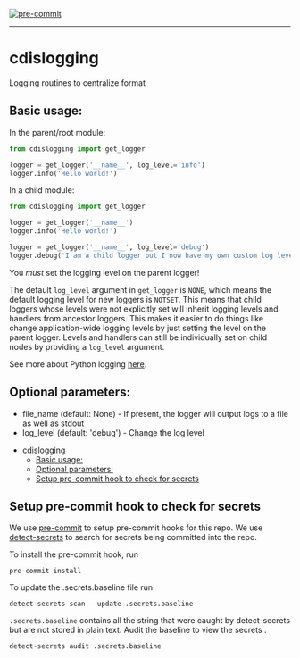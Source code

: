 [![pre-commit](https://img.shields.io/badge/pre--commit-enabled-brightgreen?logo=pre-commitlogoColor=white)](https://github.com/pre-commit/pre-commit)

---
# cdislogging
Logging routines to centralize format

Basic usage:
---

In the parent/root module:
```python
from cdislogging import get_logger

logger = get_logger('__name__', log_level='info')
logger.info('Hello world!')
```
In a child module:
```python
from cdislogging import get_logger

logger = get_logger('__name__')
logger.info('Hello world!')

logger = get_logger('__name__', log_level='debug')
logger.debug('I am a child logger but I now have my own custom log level!')
```

You _must_ set the logging level on the parent logger!

The default `log_level` argument in `get_logger` is `NONE`, which means the default logging level for new loggers is `NOTSET`. This means that child loggers whose levels were not explicitly set will inherit logging levels and handlers from ancestor loggers. This makes it easier to do things like change application-wide logging levels by just setting the level on the parent logger. Levels and handlers can still be individually set on child nodes by providing a `log_level` argument.

See more about Python logging [here](https://docs.python.org/3/library/logging.html).

Optional parameters:
---

* file_name (default: None) - If present, the logger will output logs to a file as well as stdout
* log_level (default: 'debug') - Change the log level

    
<!--ts-->
   * [cdislogging](#cdislogging)
      * [Basic usage:](#basic-usage)
      * [Optional parameters:](#optional-parameters)
      * [Setup pre-commit hook to check for secrets](#setup-pre-commit-hook-to-check-for-secrets)

<!-- Added by: qiaoqiao, at: Mon Jul 20 16:19:58 CDT 2020 -->

<!--te-->
## Setup pre-commit hook to check for secrets

We use [pre-commit](https://pre-commit.com/) to setup pre-commit hooks for this repo.
We use [detect-secrets](https://github.com/Yelp/detect-secrets) to search for secrets being committed into the repo. 

To install the pre-commit hook, run
```
pre-commit install
```

To update the .secrets.baseline file run
```
detect-secrets scan --update .secrets.baseline
```

`.secrets.baseline` contains all the string that were caught by detect-secrets but are not stored in plain text. Audit the baseline to view the secrets . 

```
detect-secrets audit .secrets.baseline
```


